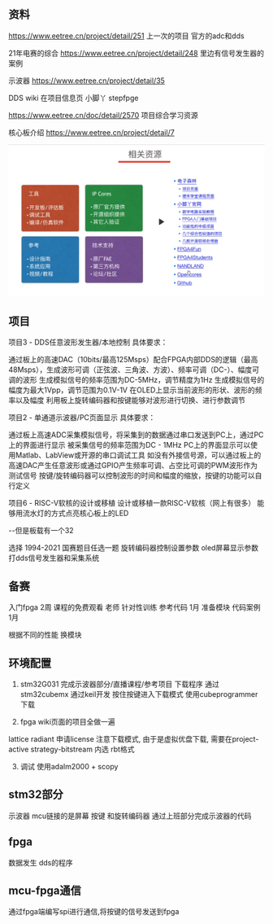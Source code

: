 ## 资料
https://www.eetree.cn/project/detail/251
上一次的项目 官方的adc和dds

21年电赛的综合
https://www.eetree.cn/project/detail/248
里边有信号发生器的案例

示波器
https://www.eetree.cn/project/detail/35

DDS wiki 在项目信息页 小脚丫 stepfpge

https://www.eetree.cn/doc/detail/2570
项目综合学习资源

核心板介绍
https://www.eetree.cn/project/detail/7

<img src="./ksnip_20230112-103640.png">

## 项目
项目3 - DDS任意波形发生器/本地控制
具体要求：

通过板上的高速DAC（10bits/最高125Msps）配合FPGA内部DDS的逻辑（最高48Msps），生成波形可调（正弦波、三角波、方波）、频率可调（DC-）、幅度可调的波形
生成模拟信号的频率范围为DC-5MHz，调节精度为1Hz
生成模拟信号的幅度为最大1Vpp，调节范围为0.1V-1V
在OLED上显示当前波形的形状、波形的频率以及幅度
利用板上旋转编码器和按键能够对波形进行切换、进行参数调节

项目2 - 单通道示波器/PC页面显示
具体要求：

通过板上高速ADC采集模拟信号，将采集到的数据通过串口发送到PC上，通过PC上的界面进行显示
被采集信号的频率范围为DC - 1MHz
PC上的界面显示可以使用Matlab、LabView或开源的串口调试工具
如没有外接信号源，可以通过板上的高速DAC产生任意波形或通过GPIO产生频率可调、占空比可调的PWM波形作为测试信号
按键/旋转编码器可以控制波形的时间和幅度的缩放，按键的功能可以自行定义

项目6 - RISC-V软核的设计或移植
设计或移植一款RISC-V软核（网上有很多）
能够用流水灯的方式点亮核心板上的LED

--但是板载有一个32

选择 1994-2021 国赛题目任选一题
旋转编码器控制设置参数 oled屏幕显示参数打dds信号发生器和采集系统

## 备赛
入门fpga 2周 课程的免费观看 老师
针对性训练 参考代码 1月
准备模块 代码案例 1月

根据不同的性能 换模块 

## 环境配置
1. stm32G031 完成示波器部分/直播课程/参考项目
下载程序 通过stm32cubemx  通过keil开发
按住按键进入下载模式 使用cubeprogrammer下载



2. fpga wiki页面的项目全做一遍



lattice radiant
申请license 
注意下载模式, 由于是虚拟优盘下载, 需要在project-active strategy-bitstream 内选 rbt格式

3. 调试 
使用adalm2000 + scopy

## stm32部分 
示波器
mcu链接的是屏幕 按键 和旋转编码器 通过上班部分完成示波器的代码

## fpga
数据发生 dds的程序

## mcu-fpga通信 
通过fpga端编写spi进行通信,将按键的信号发送到fpga

